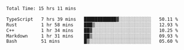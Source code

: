 <!--START_SECTION:waka-->

```txt
Total Time: 15 hrs 11 mins

TypeScript   7 hrs 39 mins   ████████████▓░░░░░░░░░░░░   50.11 %
Rust         1 hr 58 mins    ███▒░░░░░░░░░░░░░░░░░░░░░   12.93 %
C++          1 hr 34 mins    ██▓░░░░░░░░░░░░░░░░░░░░░░   10.25 %
Markdown     1 hr 31 mins    ██▒░░░░░░░░░░░░░░░░░░░░░░   09.93 %
Bash         51 mins         █▒░░░░░░░░░░░░░░░░░░░░░░░   05.60 %
```

<!--END_SECTION:waka-->
